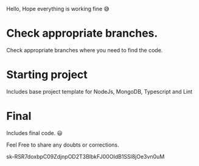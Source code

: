 Hello, Hope everything is working fine 😅

# Check appropriate branches.
Check appropriate branches where you need to find the code.

# Starting project 
Includes base project template for NodeJs, MongoDB, Typescript and Lint

# Final
Includes final code. 😃

Feel Free to share any doubts or corrections.

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